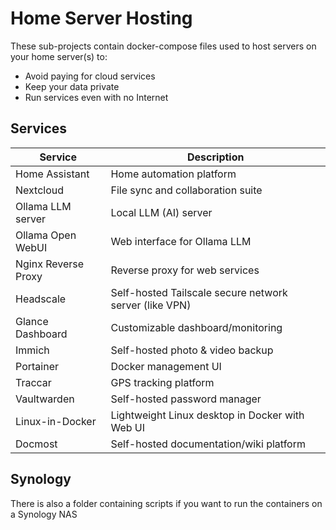 # Home Server Hosting

These sub-projects contain docker-compose files used to host servers on your home server(s) to:

-  Avoid paying for cloud services
-  Keep your data private
-  Run services even with no Internet

## Services

| Service             | Description                                            |
| ------------------- | ------------------------------------------------------ |
| Home Assistant      | Home automation platform                               |
| Nextcloud           | File sync and collaboration suite                      |
| Ollama LLM server   | Local LLM (AI) server                                  |
| Ollama Open WebUI   | Web interface for Ollama LLM                           |
| Nginx Reverse Proxy | Reverse proxy for web services                         |
| Headscale           | Self-hosted Tailscale secure network server (like VPN) |
| Glance Dashboard    | Customizable dashboard/monitoring                      |
| Immich              | Self-hosted photo & video backup                       |
| Portainer           | Docker management UI                                   |
| Traccar             | GPS tracking platform                                  |
| Vaultwarden         | Self-hosted password manager                           |
| Linux-in-Docker     | Lightweight Linux desktop in Docker with Web UI        |
| Docmost             | Self-hosted documentation/wiki platform                |

## Synology

There is also a folder containing scripts if you want to run the containers on a Synology NAS

